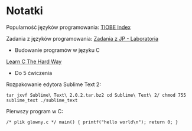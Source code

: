 # Notatki

Popularność języków programowania:
[TIOBE Index](http://www.tiobe.com/index.php/content/paperinfo/tpci/index.html "TIOBE Index")

Zadania z języków programowania:
[Zadania z JP - Laboratoria](http://wbzyl.inf.ug.edu.pl/c/ "Zadania z JP - Laboratoria")
* Budowanie programów w języku C

[Learn C The Hard Way](http://c.learncodethehardway.org/book/ "Learn C The Hard Way")
* Do 5 ćwiczenia

Rozpakowanie edytora Sublime Text 2:

`tar jxvf Sublime\ Text\ 2.0.2.tar.bz2
cd Sublime\ Text\ 2/
chmod 755 sublime_text
./sublime_text`

Pierwszy program w C:

`/* plik glowny.c */
main() {
  printf("hello world\n");
  return 0;
}`














